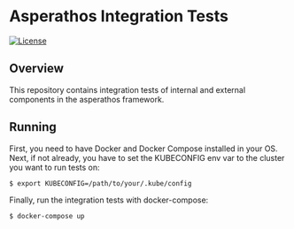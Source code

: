 # Asperathos Integration Tests
[![License](https://img.shields.io/badge/License-Apache%202.0-blue.svg)](https://opensource.org/licenses/Apache-2.0)

## Overview

This repository contains integration tests of internal and external components in the asperathos framework.

## Running

First, you need to have Docker and Docker Compose installed in your OS.
Next, if not already, you have to set the KUBECONFIG env var to the cluster you want to run tests on:

```bash
$ export KUBECONFIG=/path/to/your/.kube/config
```

Finally, run the integration tests with docker-compose:

```bash
$ docker-compose up
```
